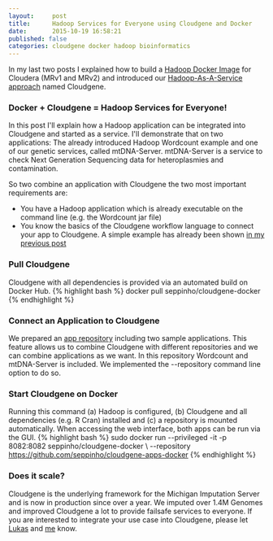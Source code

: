 ```yaml
---
layout:     post
title:      Hadoop Services for Everyone using Cloudgene and Docker
date:       2015-10-19 16:58:21
published: false
categories: cloudgene docker hadoop bioinformatics
---
```


In my last two posts I explained how to build a [Hadoop Docker Image](http://seppinho.github.io/docker/hadoop/2015/08/26/docker-hadoop/) for Cloudera (MRv1 and MRv2) and introduced our [Hadoop-As-A-Service approach](http://seppinho.github.io/cloudgene/hadoop/2015/08/27/cloudgene/) named Cloudgene.

### Docker + Cloudgene = Hadoop Services for Everyone!
In this post I'll explain how a Hadoop application can be integrated into Cloudgene and started as a service. I'll demonstrate that on two applications: The already introduced Hadoop Wordcount example and one of our genetic services, called mtDNA-Server. mtDNA-Server is a service to check Next Generation Sequencing data for heteroplasmies and contamination.

So two combine an application with Cloudgene the two most important requirements are:
- You have a Hadoop application which is already executable on the command line (e.g. the Wordcount jar file)
- You know the basics of the Cloudgene workflow language to connect your app to Cloudgene. A simple example has already been shown [in my previous post](http://seppinho.github.io/cloudgene/hadoop/2015/08/27/cloudgene/)

### Pull Cloudgene
Cloudgene with all dependencies is provided via an automated build on Docker Hub.
{% highlight bash %}
docker pull seppinho/cloudgene-docker
{% endhighlight %}

### Connect an Application to Cloudgene
We prepared an [app repository](https://github.com/seppinho/cloudgene-apps-docker) including two sample applications. This feature allows us to combine Cloudgene with different repositories and we can combine applications as we want. In this repository Wordcount and mtDNA-Server is included. We implemented the --repository command line option to do so.

### Start Cloudgene on Docker
Running this command (a) Hadoop is configured, (b) Cloudgene and all dependencies (e.g. R Cran) installed and (c) a repository is mounted automatically. When accessing the web interface, both apps can be run via the GUI.
{% highlight bash %}
sudo docker run --privileged -it -p 8082:8082 seppinho/cloudgene-docker \ --repository https://github.com/seppinho/cloudgene-apps-docker
{% endhighlight %}


### Does it scale?
Cloudgene is the underlying framework for the Michigan Imputation Server and is now in production since over a year. We imputed over 1.4M Genomes and improved Cloudgene a lot to provide failsafe services to everyone. If you are interested to integrate your use case into Cloudgene, please let [Lukas](www.forer.it) and [me](http://seppinho.github.io/about/) know.
